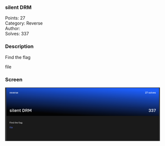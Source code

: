 ### silent DRM

Points: 27 \
Category: Reverse \
Author: \
Solves: 337

### Description

Find the flag

file

### Screen

![](img/task.png)